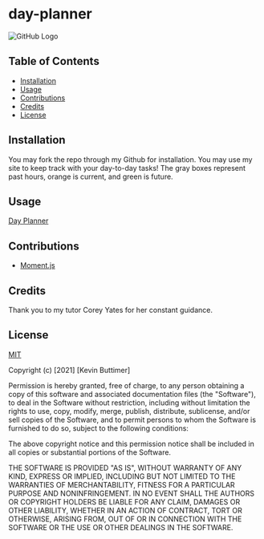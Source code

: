 # day-planner

![GitHub Logo](https://img.shields.io/badge/license-MIT-green)

## Table of Contents
   - [Installation](#installation)
   - [Usage](#usage)
   - [Contributions](#Contributions)
   - [Credits](#credits)
   - [License](#license)

## Installation

You may fork the repo through my Github for installation. You may use my site to keep track with your day-to-day tasks! The gray boxes represent past hours, orange is current, and green is future.

## Usage

[Day Planner](https://user-images.githubusercontent.com/73902490/102437672-ef9df080-3fe8-11eb-881b-aadaaec81544.png)

## Contributions

* [Moment.js](https://momentjs.com/)

## Credits

Thank you to  my tutor Corey Yates for her constant guidance.

## License

[MIT](https://choosealicense.com/licenses/mit/)

Copyright (c) [2021] [Kevin Buttimer]

Permission is hereby granted, free of charge, to any person obtaining a copy
of this software and associated documentation files (the "Software"), to deal
in the Software without restriction, including without limitation the rights
to use, copy, modify, merge, publish, distribute, sublicense, and/or sell
copies of the Software, and to permit persons to whom the Software is
furnished to do so, subject to the following conditions:

The above copyright notice and this permission notice shall be included in all
copies or substantial portions of the Software.

THE SOFTWARE IS PROVIDED "AS IS", WITHOUT WARRANTY OF ANY KIND, EXPRESS OR
IMPLIED, INCLUDING BUT NOT LIMITED TO THE WARRANTIES OF MERCHANTABILITY,
FITNESS FOR A PARTICULAR PURPOSE AND NONINFRINGEMENT. IN NO EVENT SHALL THE
AUTHORS OR COPYRIGHT HOLDERS BE LIABLE FOR ANY CLAIM, DAMAGES OR OTHER
LIABILITY, WHETHER IN AN ACTION OF CONTRACT, TORT OR OTHERWISE, ARISING FROM,
OUT OF OR IN CONNECTION WITH THE SOFTWARE OR THE USE OR OTHER DEALINGS IN THE
SOFTWARE.

